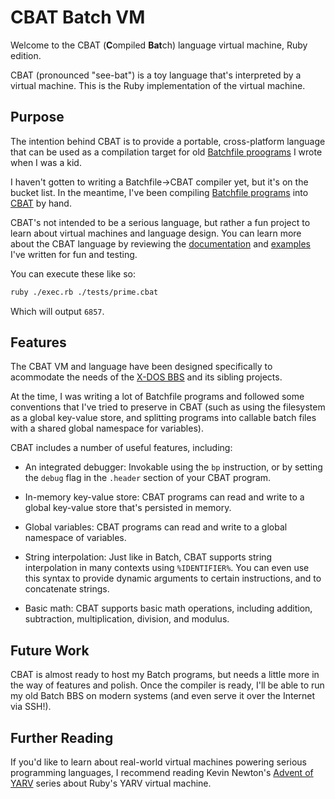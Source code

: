 # CBAT Batch VM

Welcome to the CBAT (**C**ompiled **Bat**ch) language virtual machine, Ruby edition.

CBAT (pronounced "see-bat") is a toy language that's interpreted by a virtual machine. This is the Ruby implementation of the virtual machine.

## Purpose 

The intention behind CBAT is to provide a portable, cross-platform language that can be used as a compilation target for old [Batchfile proograms](https://github.com/chtzvt/X-DOS-BBS) I wrote when I was a kid.

I haven't gotten to writing a Batchfile->CBAT compiler yet, but it's on the bucket list. In the meantime, I've been compiling [Batchfile programs](https://github.com/chtzvt/X-DOS-BBS) into [CBAT](https://github.com/chtzvt/cbat-vm-rb/blob/master/tests/chatserver.cbat) by hand.

CBAT's not intended to be a serious language, but rather a fun project to learn about virtual machines and language design. You can learn more about the CBAT language by reviewing the [documentation](https://github.com/chtzvt/cbat-vm-rb/blob/master/instruction_set.md) and [examples](https://github.com/chtzvt/cbat-vm-rb/tree/master/tests) I've written for fun and testing.

You can execute these like so:

```bash 
ruby ./exec.rb ./tests/prime.cbat 
```

Which will output `6857`.

## Features

The CBAT VM and language have been designed specifically to acommodate the needs of the [X-DOS BBS](https://github.com/chtzvt/X-DOS-BBS) and its sibling projects. 

At the time, I was writing a lot of Batchfile programs and followed some conventions that I've tried to preserve in CBAT (such as using the filesystem as a global key-value store, and splitting programs into callable batch files with a shared global namespace for variables).

CBAT includes a number of useful features, including: 

- An integrated debugger: Invokable using the `bp` instruction, or by setting the `debug` flag in the `.header` section of your CBAT program.

- In-memory key-value store: CBAT programs can read and write to a global key-value store that's persisted in memory.

- Global variables: CBAT programs can read and write to a global namespace of variables. 

- String interpolation: Just like in Batch, CBAT supports string interpolation in many contexts using `%IDENTIFIER%`. You can even use this syntax to provide dynamic arguments to certain instructions, and to concatenate strings.

- Basic math: CBAT supports basic math operations, including addition, subtraction, multiplication, division, and modulus.

## Future Work

CBAT is almost ready to host my Batch programs, but needs a little more in the way of features and polish. Once the compiler is ready, I'll be able to run my old Batch BBS on modern systems (and even serve it over the Internet via SSH!).

## Further Reading 

If you'd like to learn about real-world virtual machines powering serious programming languages, I recommend reading Kevin Newton's [Advent of YARV](https://kddnewton.com/2022/11/30/advent-of-yarv-part-0.html) series about Ruby's YARV virtual machine.
